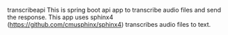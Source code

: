 transcribeapi
This is spring boot api app to transcribe audio files and send the response. 
This app uses sphinx4 (https://github.com/cmusphinx/sphinx4) transcribes audio files to text.
